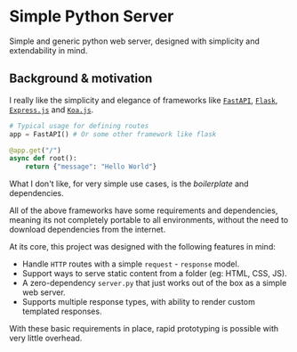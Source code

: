 # Simple Python Server

Simple and generic python web server, designed with simplicity and extendability in mind.

## Background & motivation

I really like the simplicity and elegance of frameworks like [`FastAPI`](https://fastapi.tiangolo.com/tutorial/first-steps/), [`Flask`](https://flask.palletsprojects.com/en/2.3.x/quickstart/#a-minimal-application), [`Express.js`](https://expressjs.com/en/starter/hello-world.html) and [`Koa.js`](https://koajs.com/#application).

```python
# Typical usage for defining routes
app = FastAPI() # Or some other framework like flask

@app.get("/")
async def root():
    return {"message": "Hello World"}
```

What I don't like, for very simple use cases, is the _boilerplate_ and dependencies.

All of the above frameworks have some requirements and dependencies, meaning its not completely portable to all environments, without the need to download dependencies from the internet.

At its core, this project was designed with the following features in mind:

- Handle `HTTP` routes with a simple `request` - `response` model.
- Support ways to serve static content from a folder (eg: HTML, CSS, JS).
- A zero-dependency `server.py` that just works out of the box as a simple web server.
- Supports multiple response types, with ability to render custom templated responses.

With these basic requirements in place, rapid prototyping is possible with very little overhead.
